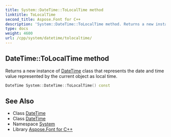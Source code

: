 ```yaml
---
title: System::DateTime::ToLocalTime method
linktitle: ToLocalTime
second_title: Aspose.Font for C++
description: 'System::DateTime::ToLocalTime method. Returns a new instance of DateTime class that represents the date and time value represented by the current object as local time in C++.'
type: docs
weight: 4600
url: /cpp/system/datetime/tolocaltime/
---
```

## DateTime::ToLocalTime method


Returns a new instance of [DateTime](../) class that represents the date and time value represented by the current object as local time.

```cpp
DateTime System::DateTime::ToLocalTime() const
```

## See Also

* Class [DateTime](../)
* Class [DateTime](../)
* Namespace [System](../../)
* Library [Aspose.Font for C++](../../../)
